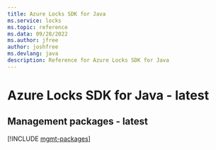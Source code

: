 ```yaml
---
title: Azure Locks SDK for Java
ms.service: locks
ms.topic: reference
ms.data: 09/28/2022
ms.author: jfree
author: joshfree
ms.devlang: java
description: Reference for Azure Locks SDK for Java
---
```

# Azure Locks SDK for Java - latest

## Management packages - latest
[!INCLUDE [mgmt-packages](locks-mgmt-index.md)]